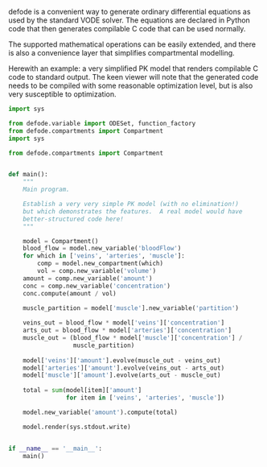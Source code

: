 defode is a convenient way to generate ordinary differential equations
as used by the standard VODE solver.  The equations are declared in
Python code that then generates compilable C code that can be used
normally.

The supported mathematical operations can be easily extended, and
there is also a convenience layer that simplifies compartmental
modelling.

Herewith an example: a very simplified PK model that renders
compilable C code to standard output.  The keen viewer will note that
the generated code needs to be compiled with some reasonable
optimization level, but is also very susceptible to optimization.

```python
import sys

from defode.variable import ODESet, function_factory
from defode.compartments import Compartment
import sys

from defode.compartments import Compartment


def main():
    """
    Main program.

    Establish a very very simple PK model (with no elimination!)
    but which demonstrates the features.  A real model would have
    better-structured code here!
    """

    model = Compartment()
    blood_flow = model.new_variable('bloodFlow')
    for which in ['veins', 'arteries', 'muscle']:
        comp = model.new_compartment(which)
        vol = comp.new_variable('volume')
	amount = comp.new_variable('amount')
	conc = comp.new_variable('concentration')
	conc.compute(amount / vol)

    muscle_partition = model['muscle'].new_variable('partition')
	
    veins_out = blood_flow * model['veins']['concentration']
    arts_out = blood_flow * model['arteries']['concentration']
    muscle_out = (blood_flow * model['muscle']['concentration'] /
                  muscle_partition)
    
    model['veins']['amount'].evolve(muscle_out - veins_out)
    model['arteries']['amount'].evolve(veins_out - arts_out)
    model['muscle']['amount'].evolve(arts_out - muscle_out)
    
    total = sum(model[item]['amount']
                for item in ['veins', 'arteries', 'muscle'])

    model.new_variable('amount').compute(total)

    model.render(sys.stdout.write)


if __name__ == '__main__':
    main()
```